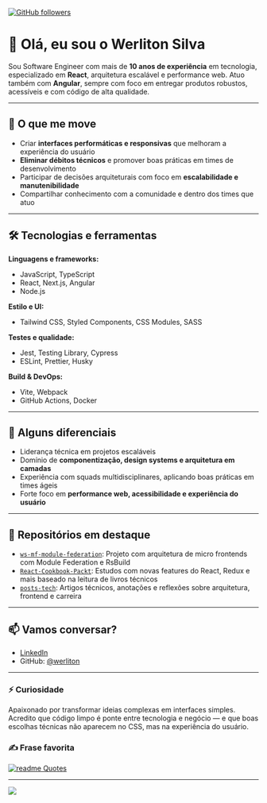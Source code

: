 [![GitHub followers](https://img.shields.io/github/followers/werliton.svg?style=social&label=Follow&maxAge=2592000)](https://github.com/werliton?tab=followers)

# 👋 Olá, eu sou o Werliton Silva

Sou Software Engineer com mais de **10 anos de experiência** em tecnologia, especializado em **React**, arquitetura escalável e performance web. Atuo também com **Angular**, sempre com foco em entregar produtos robustos, acessíveis e com código de alta qualidade.

---

## 🚀 O que me move

- Criar **interfaces performáticas e responsivas** que melhoram a experiência do usuário
- **Eliminar débitos técnicos** e promover boas práticas em times de desenvolvimento
- Participar de decisões arquiteturais com foco em **escalabilidade e manutenibilidade**
- Compartilhar conhecimento com a comunidade e dentro dos times que atuo

---

## 🛠️ Tecnologias e ferramentas

**Linguagens e frameworks:**
- JavaScript, TypeScript
- React, Next.js, Angular
- Node.js

**Estilo e UI:**
- Tailwind CSS, Styled Components, CSS Modules, SASS

**Testes e qualidade:**
- Jest, Testing Library, Cypress
- ESLint, Prettier, Husky

**Build & DevOps:**
- Vite, Webpack
- GitHub Actions, Docker

---

## 🧠 Alguns diferenciais

- Liderança técnica em projetos escaláveis
- Domínio de **componentização, design systems e arquitetura em camadas**
- Experiência com squads multidisciplinares, aplicando boas práticas em times ágeis
- Forte foco em **performance web, acessibilidade e experiência do usuário**

---

## 📂 Repositórios em destaque

- [`ws-mf-module-federation`](https://github.com/werliton/ws-mf-module-federation): Projeto com arquitetura de micro frontends com Module Federation e RsBuild
- [`React-Cookbook-Packt`](https://github.com/werliton/React-Cookbook-Packt): Estudos com novas features do React, Redux e mais baseado na leitura de livros técnicos
- [`posts-tech`](https://www.linkedin.com/in/werliton-silva): Artigos técnicos, anotações e reflexões sobre arquitetura, frontend e carreira

---

## 📫 Vamos conversar?

- [LinkedIn](https://www.linkedin.com/in/werliton-silva/)
- GitHub: [@werliton](https://github.com/werliton)

---

### ⚡ Curiosidade

Apaixonado por transformar ideias complexas em interfaces simples. Acredito que código limpo é ponte entre tecnologia e negócio — e que boas escolhas técnicas não aparecem no CSS, mas na experiência do usuário.



### ✍️ Frase favorita
[![readme Quotes](https://quotes-github-readme.vercel.app/api?theme=monokai&quote=Inicie%20fazendo%20o%20básico%20para%20depois%20fazer%20o%20mágico&author=Werliton)](https://github.com/piyushsuthar/github-readme-quotes)

---
[![](https://visitcount.itsvg.in/api?id=werliton&icon=0&color=0)](https://visitcount.itsvg.in)

<!-- Proudly created with GPRM ( https://gprm.itsvg.in ) -->

